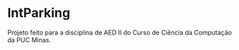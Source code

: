<h1>IntParking</h1>

<p>Projeto feito para a disciplina de AED II do Curso de Ciência da Computação
da PUC Minas.</p>
